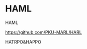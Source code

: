 

<!--
 * @version:
 * @Author:  StevenJokess（蔡舒起） https://github.com/StevenJokess
 * @Date: 2023-10-10 02:59:34
 * @LastEditors:  StevenJokess（蔡舒起） https://github.com/StevenJokess
 * @LastEditTime: 2023-10-15 01:31:15
 * @Description:
 * @Help me: make friends by a867907127@gmail.com and help me get some “foreign” things or service I need in life; 如有帮助，请资助，失业3年了。![支付宝收款码](https://github.com/StevenJokess/d2rl/blob/master/img/%E6%94%B6.jpg)
 * @TODO::
 * @Reference:
-->
# HAML

HAML

https://github.com/PKU-MARL/HARL

HATRPO&HAPPO
